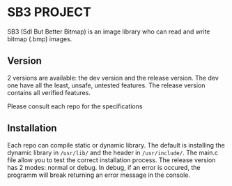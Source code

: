 # SB3 PROJECT

SB3 (Sdl But Better Bitmap) is an image library who can read and write bitmap (.bmp) images.

## Version

2 versions are available: the dev version and the release version.
The dev one have all the least, unsafe, untested features.
The release version contains all verified features.

Please consult each repo for the specifications

## Installation

Each repo can compile static or dynamic library.
The default is installing the dynamic library in `/usr/lib/` and the header in `/usr/include/`.
The main.c file allow you to test the correct installation process.
The release version has 2 modes: normal or debug.
In debug, if an error is occured, the programm will break returning an error message in the console.




